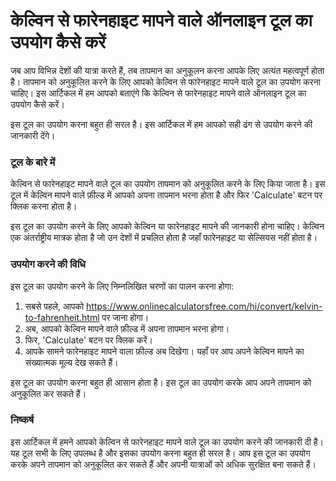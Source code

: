 केल्विन से फारेनहाइट मापने वाले ऑनलाइन टूल का उपयोग कैसे करें
=============================================================

जब आप विभिन्न देशों की यात्रा करते हैं, तब तापमान का अनुकूलन करना आपके लिए अत्यंत महत्वपूर्ण होता है। तापमान को अनुकूलित करने के लिए आपको केल्विन से फारेनहाइट मापने वाले टूल का उपयोग करना चाहिए। इस आर्टिकल में हम आपको बताएंगे कि केल्विन से फारेनहाइट मापने वाले ऑनलाइन टूल का उपयोग कैसे करें।

इस टूल का उपयोग करना बहुत ही सरल है। इस आर्टिकल में हम आपको सही ढंग से उपयोग करने की जानकारी देंगे।

###  टूल के बारे में 

केल्विन से फारेनहाइट मापने वाले टूल का उपयोग तापमान को अनुकूलित करने के लिए किया जाता है। इस टूल में केल्विन मापने वाले फ़ील्ड में आपको अपना तापमान भरना होता है और फिर 'Calculate' बटन पर क्लिक करना होता है।

इस टूल का उपयोग करने के लिए आपको केल्विन या फारेनहाइट मापने की जानकारी होना चाहिए। केल्विन एक अंतर्राष्ट्रीय मात्रक होता है जो उन देशों में प्रचलित होता है जहाँ फारेनहाइट या सेल्सियस नहीं होता है।

###  उपयोग करने की विधि 

इस टूल का उपयोग करने के लिए निम्नलिखित चरणों का पालन करना होगा:

1. सबसे पहले, आपको <https://www.onlinecalculatorsfree.com/hi/convert/kelvin-to-fahrenheit.html> पर जाना होगा।
2. अब, आपको केल्विन मापने वाले फ़ील्ड में अपना तापमान भरना होगा।
3. फिर, 'Calculate' बटन पर क्लिक करें।
4. आपके सामने फारेनहाइट मापने वाला फ़ील्ड अब दिखेगा। यहाँ पर आप अपने केल्विन मापने का संख्यात्मक मूल्य देख सकते हैं।

इस टूल का उपयोग करना बहुत ही आसान होता है। इस टूल का उपयोग करके आप अपने तापमान को अनुकूलित कर सकते हैं।

###  निष्कर्ष 

इस आर्टिकल में हमने आपको केल्विन से फारेनहाइट मापने वाले टूल का उपयोग करने की जानकारी दी है। यह टूल सभी के लिए उपलब्ध है और इसका उपयोग करना बहुत ही सरल है। आप इस टूल का उपयोग करके अपने तापमान को अनुकूलित कर सकते हैं और अपनी यात्राओं को अधिक सुरक्षित बना सकते हैं।